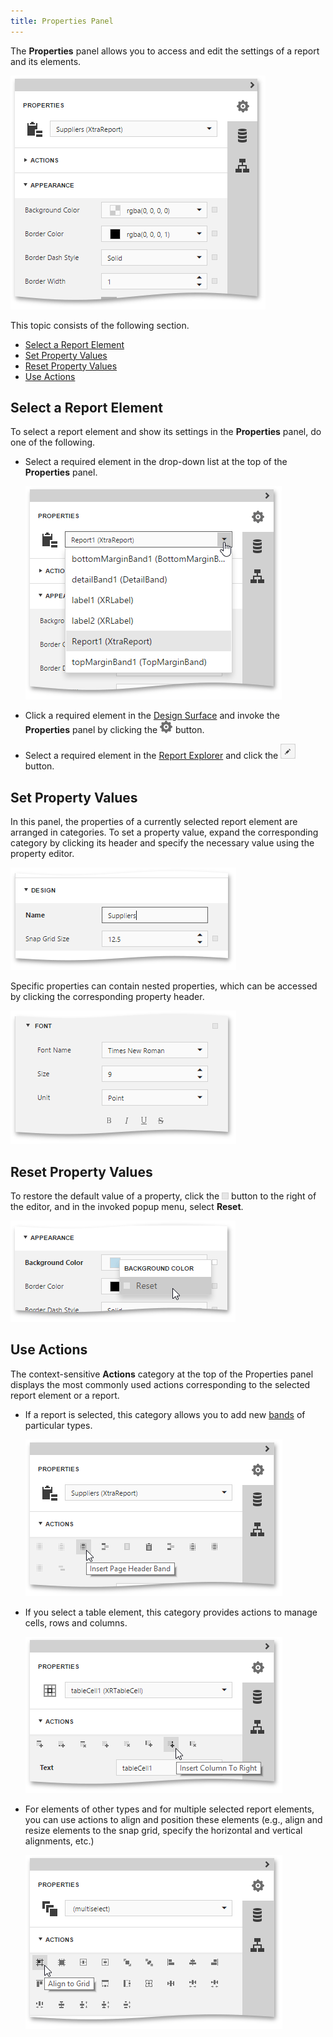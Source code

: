 ```yaml
---
title: Properties Panel
---
```

The **Properties** panel allows you to access and edit the settings of a report and its elements.

![web-designer-properties-panel](../../../images/Img126494.png)

This topic consists of the following section.
* [Select a Report Element](#selectelement)
* [Set Property Values](#setproperties)
* [Reset Property Values](#resetproperties)
* [Use Actions](#actions)

## <a name="selectelement"/>Select a Report Element
To select a report element and show its settings in the **Properties** panel, do one of the following.
* Select a required element in the drop-down list at the top of the **Properties** panel.
	
	![web-designer-properties-panel-select-element](../../../images/Img126495.png)
* Click a required element in the [Design Surface](../../../../interface-elements-for-web/articles/report-designer/interface-elements/design-surface.md) and invoke the **Properties** panel by clicking the ![web-report-designer-properties-tab](../../../images/Img24732.png) button.
* Select a required element in the [Report Explorer](../../../../interface-elements-for-web/articles/report-designer/interface-elements/report-explorer.md) and click the ![web-designer-report-explorer-properties-button](../../../images/Img126455.png) button.

## <a name="setproperties"/>Set Property Values
In this panel, the properties of a currently selected report element are arranged in categories. To set a property value, expand the corresponding category by clicking its header and specify the necessary value using the property editor.

![web-report-designer-properties-panel-edit-property](../../../images/Img24634.png)

Specific properties can contain nested properties, which can be accessed by clicking the corresponding property header.

![web-report-designer-object-property](../../../images/Img24651.png)

## <a name="resetproperties"/>Reset Property Values
To restore the default value of a property, click the ![web-report-designer-advanced-options-button](../../../images/Img24731.png) button to the right of the editor, and in the invoked popup menu, select **Reset**.

![web-report-designer-properties-panel-reset-property](../../../images/Img24635.png)

## <a name="actions"/>Use Actions
The context-sensitive **Actions** category at the top of the Properties panel displays the most commonly used actions corresponding to the selected report element or a report.
* If a report is selected, this category allows you to add new [bands](../../../../interface-elements-for-web/articles/report-designer/report-elements/report-bands.md) of particular types.
	
	![web-designer-properties-panel-report-actions](../../../images/Img126501.png)
* If you select a table element, this category provides actions to manage cells, rows and columns.
	
	![web-designer-properties-panel-tablecell-actions](../../../images/Img126503.png)
* For elements of other types and for multiple selected report elements, you can use actions to align and position these elements (e.g., align and resize elements to the snap grid, specify the horizontal and vertical alignments, etc.)
	
	![web-designer-properties-panel-multiselect-actions](../../../images/Img126502.png)